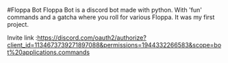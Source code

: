 #Floppa Bot
Floppa Bot is a discord bot made with python. With 'fun' commands and a gatcha where you roll for various Floppa. It was my first project. 

Invite link :https://discord.com/oauth2/authorize?client_id=1134673739271897088&permissions=1944332266583&scope=bot%20applications.commands